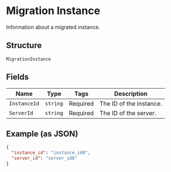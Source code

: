 
# Migration Instance

Information about a migrated instance.

## Structure

`MigrationInstance`

## Fields

| Name | Type | Tags | Description |
|  --- | --- | --- | --- |
| `InstanceId` | `string` | Required | The ID of the instance. |
| `ServerId` | `string` | Required | The ID of the server. |

## Example (as JSON)

```json
{
  "instance_id": "instance_id0",
  "server_id": "server_id0"
}
```

